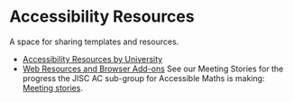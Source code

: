 # Accessibility Resources
A space for sharing templates and resources.
* [Accessibility Resources by University](https://github.com/A11yMaths/AccessibilityResources/wiki/Resources-by-University) 
* [Web Resources and Browser Add-ons](https://github.com/A11yMaths/AccessibilityResources/wiki/Web-resources-and-browser-add-ons)
See our Meeting Stories for the progress the JISC AC sub-group for Accessible Maths is making: [Meeting stories](https://github.com/A11yMaths/Maths-Glossary/wiki/Meeting-Stories).
